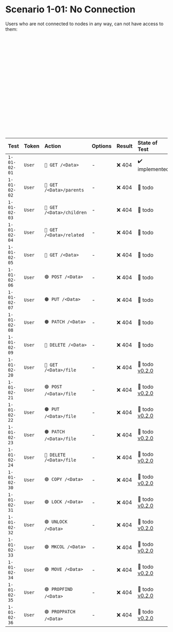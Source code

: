# Scenario 1-01: No Connection

Users who are not connected to nodes in any way, can not have access to them:

<div id="graph" class="graph-container" style="height:300px"></div>

| Test         | Token  | Action                    | Options | Result | State of Test                                                 |
|:-------------|:-------|:--------------------------|:--------|:-------|:--------------------------------------------------------------|
| `1-01-02-01` | `User` | `🔵 GET /<Data>`          | -       | ❌ 404  | ✔️ implemented                                                |
| `1-01-02-02` | `User` | `🔵 GET /<Data>/parents`  | -       | ❌ 404  | 🚧 todo                                                       |
| `1-01-02-03` | `User` | `🔵 GET /<Data>/children` | -       | ❌ 404  | 🚧 todo                                                       |
| `1-01-02-04` | `User` | `🔵 GET /<Data>/related`  | -       | ❌ 404  | 🚧 todo                                                       |
| `1-01-02-05` | `User` | `🔵 GET /<Data>`          | -       | ❌ 404  | 🚧 todo                                                       |
| `1-01-02-06` | `User` | `🟢 POST /<Data>`         | -       | ❌ 404  | 🚧 todo                                                       |
| `1-01-02-07` | `User` | `🟠 PUT /<Data>`          | -       | ❌ 404  | 🚧 todo                                                       |
| `1-01-02-08` | `User` | `🟠 PATCH /<Data>`        | -       | ❌ 404  | 🚧 todo                                                       |
| `1-01-02-09` | `User` | `🔴 DELETE /<Data>`       | -       | ❌ 404  | 🚧 todo                                                       |
| `1-01-02-20` | `User` | `🔵 GET /<Data>/file`     | -       | ❌ 404  | 🚧 todo [v0.2.0](https://github.com/ember-nexus/api/issues/7) |
| `1-01-02-21` | `User` | `🟢 POST /<Data>/file`    | -       | ❌ 404  | 🚧 todo [v0.2.0](https://github.com/ember-nexus/api/issues/7) |
| `1-01-02-22` | `User` | `🟠 PUT /<Data>/file`     | -       | ❌ 404  | 🚧 todo [v0.2.0](https://github.com/ember-nexus/api/issues/7) |
| `1-01-02-23` | `User` | `🟠 PATCH /<Data>/file`   | -       | ❌ 404  | 🚧 todo [v0.2.0](https://github.com/ember-nexus/api/issues/7) |
| `1-01-02-24` | `User` | `🔴 DELETE /<Data>/file`  | -       | ❌ 404  | 🚧 todo [v0.2.0](https://github.com/ember-nexus/api/issues/7) |
| `1-01-02-30` | `User` | `🟣 COPY /<Data>`         | -       | ❌ 404  | 🚧 todo [v0.2.0](https://github.com/ember-nexus/api/issues/7) |
| `1-01-02-31` | `User` | `🟣 LOCK /<Data>`         | -       | ❌ 404  | 🚧 todo [v0.2.0](https://github.com/ember-nexus/api/issues/7) |
| `1-01-02-32` | `User` | `🟣 UNLOCK /<Data>`       | -       | ❌ 404  | 🚧 todo [v0.2.0](https://github.com/ember-nexus/api/issues/7) |
| `1-01-02-33` | `User` | `🟣 MKCOL /<Data>`        | -       | ❌ 404  | 🚧 todo [v0.2.0](https://github.com/ember-nexus/api/issues/7) |
| `1-01-02-34` | `User` | `🟣 MOVE /<Data>`         | -       | ❌ 404  | 🚧 todo [v0.2.0](https://github.com/ember-nexus/api/issues/7) |
| `1-01-02-35` | `User` | `🟣 PROPFIND /<Data>`     | -       | ❌ 404  | 🚧 todo [v0.2.0](https://github.com/ember-nexus/api/issues/7) |
| `1-01-02-36` | `User` | `🟣 PROPPATCH /<Data>`    | -       | ❌ 404  | 🚧 todo [v0.2.0](https://github.com/ember-nexus/api/issues/7) |

<script>
renderGraph(document.getElementById('graph'), {
  nodes: [
    { id: 'user', ...userNode },
    { id: 'data', ...dataNode },
  ],
  edges: []
}, 'TB');
</script>
